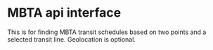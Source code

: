 # MBTA api interface
This is for finding MBTA transit schedules based on two points and a selected transit line.
Geolocation is optional.
